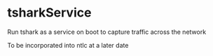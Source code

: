 # tsharkService
Run tshark as a service on boot to capture traffic across the network

To be incorporated into ntlc at a later date
